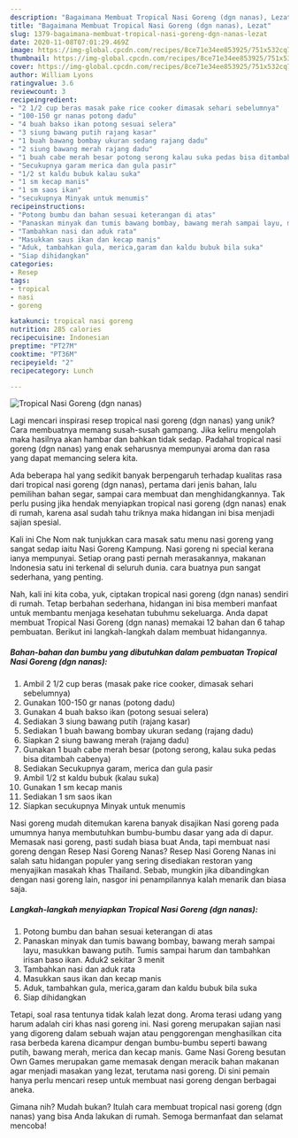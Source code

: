 ```yaml
---
description: "Bagaimana Membuat Tropical Nasi Goreng (dgn nanas), Lezat"
title: "Bagaimana Membuat Tropical Nasi Goreng (dgn nanas), Lezat"
slug: 1379-bagaimana-membuat-tropical-nasi-goreng-dgn-nanas-lezat
date: 2020-11-08T07:01:29.469Z
image: https://img-global.cpcdn.com/recipes/8ce71e34ee853925/751x532cq70/tropical-nasi-goreng-dgn-nanas-foto-resep-utama.jpg
thumbnail: https://img-global.cpcdn.com/recipes/8ce71e34ee853925/751x532cq70/tropical-nasi-goreng-dgn-nanas-foto-resep-utama.jpg
cover: https://img-global.cpcdn.com/recipes/8ce71e34ee853925/751x532cq70/tropical-nasi-goreng-dgn-nanas-foto-resep-utama.jpg
author: William Lyons
ratingvalue: 3.6
reviewcount: 3
recipeingredient:
- "2 1/2 cup beras masak pake rice cooker dimasak sehari sebelumnya"
- "100-150 gr nanas potong dadu"
- "4 buah bakso ikan potong sesuai selera"
- "3 siung bawang putih rajang kasar"
- "1 buah bawang bombay ukuran sedang rajang dadu"
- "2 siung bawang merah rajang dadu"
- "1 buah cabe merah besar potong serong kalau suka pedas bisa ditambah cabenya"
- "Secukupnya garam merica dan gula pasir"
- "1/2 st kaldu bubuk kalau suka"
- "1 sm kecap manis"
- "1 sm saos ikan"
- "secukupnya Minyak untuk menumis"
recipeinstructions:
- "Potong bumbu dan bahan sesuai keterangan di atas"
- "Panaskan minyak dan tumis bawang bombay, bawang merah sampai layu, masukkan bawang putih. Tumis sampai harum dan tambahkan irisan baso ikan. Aduk2 sekitar 3 menit"
- "Tambahkan nasi dan aduk rata"
- "Masukkan saus ikan dan kecap manis"
- "Aduk, tambahkan gula, merica,garam dan kaldu bubuk bila suka"
- "Siap dihidangkan"
categories:
- Resep
tags:
- tropical
- nasi
- goreng

katakunci: tropical nasi goreng 
nutrition: 285 calories
recipecuisine: Indonesian
preptime: "PT27M"
cooktime: "PT36M"
recipeyield: "2"
recipecategory: Lunch

---
```



![Tropical Nasi Goreng (dgn nanas)](https://img-global.cpcdn.com/recipes/8ce71e34ee853925/751x532cq70/tropical-nasi-goreng-dgn-nanas-foto-resep-utama.jpg)

Lagi mencari inspirasi resep tropical nasi goreng (dgn nanas) yang unik? Cara membuatnya memang susah-susah gampang. Jika keliru mengolah maka hasilnya akan hambar dan bahkan tidak sedap. Padahal tropical nasi goreng (dgn nanas) yang enak seharusnya mempunyai aroma dan rasa yang dapat memancing selera kita.

Ada beberapa hal yang sedikit banyak berpengaruh terhadap kualitas rasa dari tropical nasi goreng (dgn nanas), pertama dari jenis bahan, lalu pemilihan bahan segar, sampai cara membuat dan menghidangkannya. Tak perlu pusing jika hendak menyiapkan tropical nasi goreng (dgn nanas) enak di rumah, karena asal sudah tahu triknya maka hidangan ini bisa menjadi sajian spesial.

Kali ini Che Nom nak tunjukkan cara masak satu menu nasi goreng yang sangat sedap iaitu Nasi Goreng Kampung. Nasi goreng ni special kerana ianya mempunyai. Setiap orang pasti pernah merasakannya, makanan Indonesia satu ini terkenal di seluruh dunia. cara buatnya pun sangat sederhana, yang penting.


Nah, kali ini kita coba, yuk, ciptakan tropical nasi goreng (dgn nanas) sendiri di rumah. Tetap berbahan sederhana, hidangan ini bisa memberi manfaat untuk membantu menjaga kesehatan tubuhmu sekeluarga. Anda dapat membuat Tropical Nasi Goreng (dgn nanas) memakai 12 bahan dan 6 tahap pembuatan. Berikut ini langkah-langkah dalam membuat hidangannya.

<!--inarticleads1-->

##### Bahan-bahan dan bumbu yang dibutuhkan dalam pembuatan Tropical Nasi Goreng (dgn nanas):

1. Ambil 2 1/2 cup beras (masak pake rice cooker, dimasak sehari sebelumnya)
1. Gunakan 100-150 gr nanas (potong dadu)
1. Gunakan 4 buah bakso ikan (potong sesuai selera)
1. Sediakan 3 siung bawang putih (rajang kasar)
1. Sediakan 1 buah bawang bombay ukuran sedang (rajang dadu)
1. Siapkan 2 siung bawang merah (rajang dadu)
1. Gunakan 1 buah cabe merah besar (potong serong, kalau suka pedas bisa ditambah cabenya)
1. Sediakan Secukupnya garam, merica dan gula pasir
1. Ambil 1/2 st kaldu bubuk (kalau suka)
1. Gunakan 1 sm kecap manis
1. Sediakan 1 sm saos ikan
1. Siapkan secukupnya Minyak untuk menumis


Nasi goreng mudah ditemukan karena banyak disajikan Nasi goreng pada umumnya hanya membutuhkan bumbu-bumbu dasar yang ada di dapur. Memasak nasi goreng, pasti sudah biasa buat Anda, tapi membuat nasi goreng dengan Resep Nasi Goreng Nanas? Resep Nasi Goreng Nanas ini salah satu hidangan populer yang sering disediakan restoran yang menyajikan masakah khas Thailand. Sebab, mungkin jika dibandingkan dengan nasi goreng lain, nasgor ini penampilannya kalah menarik dan biasa saja. 

<!--inarticleads2-->

##### Langkah-langkah menyiapkan Tropical Nasi Goreng (dgn nanas):

1. Potong bumbu dan bahan sesuai keterangan di atas
1. Panaskan minyak dan tumis bawang bombay, bawang merah sampai layu, masukkan bawang putih. Tumis sampai harum dan tambahkan irisan baso ikan. Aduk2 sekitar 3 menit
1. Tambahkan nasi dan aduk rata
1. Masukkan saus ikan dan kecap manis
1. Aduk, tambahkan gula, merica,garam dan kaldu bubuk bila suka
1. Siap dihidangkan


Tetapi, soal rasa tentunya tidak kalah lezat dong. Aroma terasi udang yang harum adalah ciri khas nasi goreng ini. Nasi goreng merupakan sajian nasi yang digoreng dalam sebuah wajan atau penggorengan menghasilkan cita rasa berbeda karena dicampur dengan bumbu-bumbu seperti bawang putih, bawang merah, merica dan kecap manis. Game Nasi Goreng besutan Own Games merupakan game memasak dengan meracik bahan makanan agar menjadi masakan yang lezat, terutama nasi goreng. Di sini pemain hanya perlu mencari resep untuk membuat nasi goreng dengan berbagai aneka. 

Gimana nih? Mudah bukan? Itulah cara membuat tropical nasi goreng (dgn nanas) yang bisa Anda lakukan di rumah. Semoga bermanfaat dan selamat mencoba!
